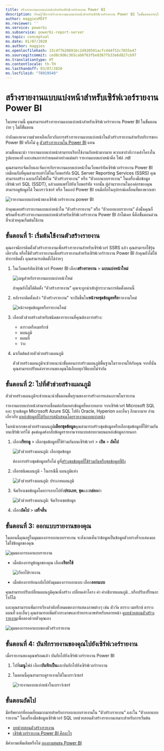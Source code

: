 ```yaml
---
title: สร้างรายงานแบบแบ่งหน้าสำหรับเซิร์ฟเวอร์รายงาน Power BI
description: เรียนรู้วิธีการสร้างรายงานแบบแบ่งหน้าสำหรับเซิร์ฟเวอร์รายงาน Power BI ในขั้นตอนง่ายๆไม่กี่ขั้นตอน
author: maggiesMSFT
ms.reviewer: ''
ms.service: powerbi
ms.subservice: powerbi-report-server
ms.topic: conceptual
ms.date: 01/07/2020
ms.author: maggies
ms.openlocfilehash: 33c4f7b208916c2d920591acfc444f52c7655e47
ms.sourcegitcommit: ced8c9d6c365cab6f63fbe8367fb33e6d827cb97
ms.translationtype: HT
ms.contentlocale: th-TH
ms.lasthandoff: 03/07/2020
ms.locfileid: "78919548"
---
```

# <a name="create-a-paginated-report-for-power-bi-report-server"></a>สร้างรายงานแบบแบ่งหน้าสำหรับเซิร์ฟเวอร์รายงาน Power BI
ในบทความนี้ คุณสามารถสร้างรายงานแบบแบ่งหน้าสำหรับเซิร์ฟเวอร์รายงาน Power BI ในขั้นตอนง่าย ๆ ไม่กี่ขั้นตอน

กำลังมองหาความช่วยเหลือเกี่ยวกับการสร้างรายงานแบบแบ่งหน้าในตัวสร้างรายงานสำหรับบริการของ Power BI หรือไม่ ดู [ตัวสร้างรายงานใน Power BI](../paginated-reports/report-builder-power-bi.md) แทน

ตามชื่อแนะนำ รายงานแบบแบ่งหน้าสามารถเรียกใช้งานกับหน้ามากมาย พวกเขากำลังวางเค้าโครงในรูปแบบคงที่ และเสนอการกำหนดค่าอย่างแม่นยำ รายงานแบบแบ่งหน้าคือ ไฟล์ .rdl

คุณสามารถจัดเก็บและจัดการกับรายงานแบบแบ่งหน้าในเว็บพอร์ทัลเซิร์ฟเวอร์รายงาน Power BI เหมือนกับที่คุณสามารถทำได้ในเว็บพอร์ทัล SQL Server Reporting Services (SSRS) คุณสามารถสร้าง และแก้ไขไฟล์ใน “ตัวสร้างรายงาน” หรือ “ตัวออกแบบรายงาน” ในเครื่องมือข้อมูลเซิร์ฟเวอร์ SQL (SSDT), แล้วเผยแพร่ไปยังเว็บพอร์ทัล จากนั้น ผู้อ่านรายงานในองค์กรของคุณสามารถดูข้อมูลได้ ในเบราว์เซอร์ หรือ ในแอป Power BI บนมือถือในอุปกรณ์เคลื่อนที่ของพวกเขา

![รายงานแบบแบ่งหน้าของเซิร์ฟเวอร์รายงาน power BI](media/quickstart-create-paginated-report/reportserver-paginated-report.png)

ถ้าคุณเคยสร้างรายงานแบบแบ่งหน้าใน “ตัวสร้างรายงาน” หรือ “ตัวออกแบบรายงาน” ดังนั้นคุณก็พร้อมที่จะสร้างรายงานแบบแบ่งหน้าสำหรับเซิร์ฟเวอร์รายงาน Power BI ถ้าไม่เคย นี่คือขั้นตอนด่วนที่จะช่วยคุณเริ่มต้นใช้งาน

## <a name="step-1-start-report-builder"></a>ขั้นตอนที่ 1: เริ่มต้นใช้งานตัวสร้างรายงาน
คุณอาจมีการติดตั้งตัวสร้างรายงานเพื่อสร้างรายงานสำหรับเซิร์ฟเวอร์ SSRS แล้ว คุณสามารถใช้รุ่นเดียวกัน หรือใช้ตัวสร้างรายงานเพื่อสร้างรายงานสำหรับเซิร์ฟเวอร์รายงาน Power BI ถ้าคุณยังไม่ได้ทำการติดตั้ง คุณสามารถติดตั้งได้ง่ายๆ

1. ในเว็บพอร์ทัลเซิร์ฟเวอร์ Power BI เลือก**สร้างรายงาน** > **แบบแบ่งหน้าใหม่**
   
    ![เมนูสำหรับรายงานแบบแบ่งหน้าใหม่](media/quickstart-create-paginated-report/reportserver-new-paginated-report-menu.png)
   
    ถ้าคุณยังไม่ได้ติดตั้ง “ตัวสร้างรายงาน” คุณจะถูกนำเข้าสู่กระบวนการติดตั้งตอนนี้
2. หลังจากติดตั้งแล้ว “ตัวสร้างรายงาน” จะเปิดขึ้นใน**หน้าจอชุดข้อมูลหรือ**รายงานใหม่
   
    ![หน้าจอชุดข้อมูลหรือรายงานใหม่](media/quickstart-create-paginated-report/reportserver-paginated-new-report-screen.png)
3. เลือกตัวช่วยสร้างสำหรับชนิดของรายงานที่คุณต้องการสร้าง:
   
   * ตารางหรือเมทริกซ์
   * แผนภูมิ
   * แผนที่
   * ว่าง
4. มาเริ่มต้นด้วยตัวช่วยสร้างแผนภูมิ
   
    ตัวช่วยสร้างแผนภูมิจะช่วยแนะนำขั้นตอนการสร้างแผนภูมิพื้นฐานในรายงานให้กับคุณ จากที่นั่น คุณสามารถปรับแต่งรายงานของคุณได้เกือบทุกวิธีแบบไม่จำกัด

## <a name="step-2-go-through-the-chart-wizard"></a>ขั้นตอนที่ 2: ไปที่ตัวช่วยสร้างแผนภูมิ
ตัวช่วยสร้างแผนภูมิจะช่วยแนะนำขั้นตอนพื้นฐานของการสร้างการแสดงภาพในรายงาน

รายงานแบบแบ่งหน้าสามารถเชื่อมต่อกับแหล่งข้อมูลที่หลากหลาย จากเซิร์ฟเวอร์ Microsoft SQL และ ฐานข้อมูล Microsoft Azure SQL ไปยัง Oracle, Hyperion และอื่นๆ อีกมากมาย อ่านเกี่ยวกับ [แหล่งข้อมูลที่ได้รับการสนับสนุนโดยรายงานแบบแบ่งหน้า](connect-data-sources.md)

ในหน้าแรกของช่วยสร้างแผนภูมิ**เลือกชุดข้อมูล**คุณสามารถสร้างชุดข้อมูลหรือเลือกชุดข้อมูลที่ใช้ร่วมกันบนเซิร์ฟเวอร์ได้ *ชุดข้อมูล*ส่งกลับข้อมูลรายงานจากแบบสอบถามบนแหล่งข้อมูลภายนอก

1. เลือก**เรียกดู** > เลือกชุดข้อมูลที่ใช้ร่วมกันบนเซิร์ฟเวอร์ > **เปิด** > **ถัดไป**
   
    ![ตัวช่วยสร้างแผนภูมิ: เลือกชุดข้อมูล](media/quickstart-create-paginated-report/reportserver-paginated-choose-dataset.png)
   
     ต้องการสร้างชุดข้อมูลหรือไม่ ดูที่[สร้างชุดข้อมูลที่ใช้ร่วมกันหรือชุดข้อมูลที่ฝัง](https://docs.microsoft.com/sql/reporting-services/report-data/create-a-shared-dataset-or-embedded-dataset-report-builder-and-ssrs)
2. เลือกชนิดแผนภูมิ - ในกรณีนี้ แผนภูมิแท่ง
   
    ![ตัวช่วยสร้างแผนภูมิ: ประเภทแผนภูมิ](media/quickstart-create-paginated-report/reportserver-paginated-choose-chart-type.png)
3. จัดเรียงเขตข้อมูลโดยการลากไปยัง**ประเภท**, **ชุด**และ**กล่อง**ค่า
   
    ![ตัวช่วยสร้างแผนภูมิ: จัดเรียงเขตข้อมูล](media/quickstart-create-paginated-report/reportserver-paginated-arrange-fields.png)
4. เลือก**ถัดไป** > **เสร็จสิ้น**

## <a name="step-3-design-your-report"></a>ขั้นตอนที่ 3: ออกแบบรายงานของคุณ
ในตอนนี้คุณอยู่ในมุมมองการออกแบบรายงาน จะสังเกตเห็นว่าข้อมูลเป็นข้อมูลตัวอย่างที่จะแสดงผล ไม่ใช่ข้อมูลของคุณ

![มุมมองการออกแบบรายงาน](media/quickstart-create-paginated-report/reportserver-paginated-preview-report.png)

* เมื่อต้องการดูข้อมูลของคุณ เลือก**เรียกใช้**
  
     ![เรียกใช้รายงาน](media/quickstart-create-paginated-report/reportserver-paginated-run-report.png)
* เมื่อต้องการย้อนกลับไปยังมุมมองการออกแบบ เลือก**ออกแบบ**

คุณสามารถปรับเปลี่ยนแผนภูมิคุณเพิ่งสร้าง เปลี่ยนเค้าโครง ค่า คำอธิบายแผนภูมิ...หรือปรับเปรี่ยนอะไรก็ได้

และคุณสามารถเพิ่มการเรียงลำดับทั้งหมดของการแสดงภาพต่างๆ เช่น ตัววัด ตาราง เมทริกซ์ ตาราง แผนที่ และอื่นๆ คุณสามารถเพิ่มหัวกระดาษและท้ายกระดาษสำหรับหลายหน้า ดู[บทช่วยสอนตัวสร้างรายงาน](https://docs.microsoft.com/sql/reporting-services/report-builder-tutorials)เพื่อลองด้วยตัวคุณเอง

![มุมมองการออกแบบของตัวสร้างรายงาน](media/quickstart-create-paginated-report/reportserver-paginated-finished-design-report.png)

## <a name="step-4-save-your-report-to-the-report-server"></a>ขั้นตอนที่ 4: บันทึกรายงานของคุณไปยังเซิร์ฟเวอร์รายงาน
เมื่อรายงานของคุณพร้อมแล้ว บันทึกไปยังเซิร์ฟเวอร์รายงาน Power BI

1. ไปที่**เมนู**ไฟล์ เลือก**บันทึกเป็น**และบันทึกไปยังเซิร์ฟเวอร์รายงาน 
2. ในตอนนี้คุณสามารถดูรายงานได้ในเบราว์เซอร์
   
    ![รายงานแบบแบ่งหน้าในเบราว์เซอร์](media/quickstart-create-paginated-report/reportserver-paginated-report.png)

## <a name="next-steps"></a>ขั้นตอนถัดไป
มีทรัพยากรที่ยอดเยี่ยมมากมายสำหรับการออกแบบรายงานใน “ตัวสร้างรายงาน” และใน “ตัวออกแบบรายงาน” ในเครื่องมือข้อมูลเซิร์ฟเวอร์ SQL บทช่วยสอนตัวสร้างรายงานเหมาะสำหรับการเริ่มต้น

* [บทช่วยสอนตัวสร้างรายงาน](https://docs.microsoft.com/sql/reporting-services/report-builder-tutorials)
* [เซิร์ฟเวอร์รายงาน Power BI คืออะไร](get-started.md)  

มีคำถามเพิ่มเติมหรือไม่ [ลองถามชุมชน Power BI](https://community.powerbi.com/)

